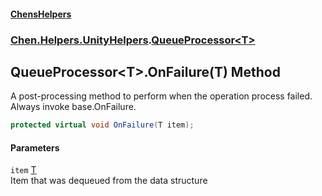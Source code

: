 #### [ChensHelpers](index 'index')
### [Chen.Helpers.UnityHelpers](Chen_Helpers_UnityHelpers 'Chen.Helpers.UnityHelpers').[QueueProcessor&lt;T&gt;](Chen_Helpers_UnityHelpers_QueueProcessor_T_ 'Chen.Helpers.UnityHelpers.QueueProcessor&lt;T&gt;')
## QueueProcessor&lt;T&gt;.OnFailure(T) Method
A post-processing method to perform when the operation process failed. Always invoke base.OnFailure.  
```csharp
protected virtual void OnFailure(T item);
```
#### Parameters
<a name='Chen_Helpers_UnityHelpers_QueueProcessor_T__OnFailure(T)_item'></a>
`item` [T](Chen_Helpers_UnityHelpers_QueueProcessor_T_#Chen_Helpers_UnityHelpers_QueueProcessor_T__T 'Chen.Helpers.UnityHelpers.QueueProcessor&lt;T&gt;.T')  
Item that was dequeued from the data structure
  
